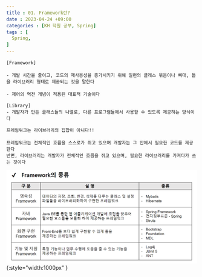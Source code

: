 ```yaml
---
title : 01. Framework란?
date : 2023-04-24 +09:00
categories : [KH 학원 공부, Spring]
tags : [
  Spring,
]
---
```

<!-- ![](/assets/img/Spring/aaaa.png){:style="border:1px solid #eaeaea; border-radius: 7px; padding: 0px;" } -->
<!-- ![](/assets/img/Spring/1-1.png){:style="width:1000px" } -->

```
[Framework]

- 개발 시간을 줄이고, 코드의 재사용성을 증가시키기 위해 일련의 클래스 묶음이나 뼈대, 틀을 라이브러리 형태로 제공되는 것을 말한다

- 제어의 역전 개념이 적용된 대표적 기술이다
```

```
[Library]
- 개발자가 만든 클래스들의 나열로, 다른 프로그램들에서 사용할 수 있도록 제공하는 방식이다
```

```
프레임워크는 라이브러리의 집합이 아니다!!

프레임워크는 전체적인 흐름을 스스로가 쥐고 있으며 개발자는 그 안에서 필요한 코드를 제공한다
반면, 라이브러리는 개발자가 전체적인 흐름을 쥐고 있으며, 필요한 라이브러리를 가져다가 쓰는 것이다
```

![](/assets/img/Spring/1-1.png){:style="width:1000px" }
